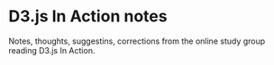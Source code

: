 #  D3.js In Action notes

Notes, thoughts, suggestins, corrections from the online study group reading  D3.js In Action.
